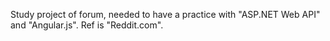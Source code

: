 Study project of forum, needed to have a practice with "ASP.NET Web API" and "Angular.js". Ref is "Reddit.com".
